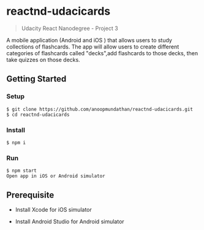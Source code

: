 # reactnd-udacicards
> Udacity React Nanodegree - Project 3

A mobile application (Android and iOS ) that allows users to study collections of flashcards. The app will allow users to create different categories of flashcards called "decks",add flashcards to those decks, then take quizzes on those decks.

## Getting Started
### Setup
```
$ git clone https://github.com/anoopmundathan/reactnd-udacicards.git
$ cd reactnd-udacicards
```
### Install
```
$ npm i
```
### Run
```
$ npm start
Open app in iOS or Android simulator
```

## Prerequisite
* Install Xcode for iOS simulator

* Install Android Studio for Android simulator
